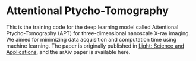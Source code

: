 # Attentional Ptycho-Tomography
This is the training code for the deep learning model called Attentional Ptycho-Tomography (APT) for three-dimensional nanoscale X-ray imaging. We aimed for minimizing data acquisition and computation time using machine learning. The paper is originally published in <a href="https://www.nature.com/articles/s41377-023-01181-8">Light: Science and Applications</a>, and the arXiv paper is available here.

